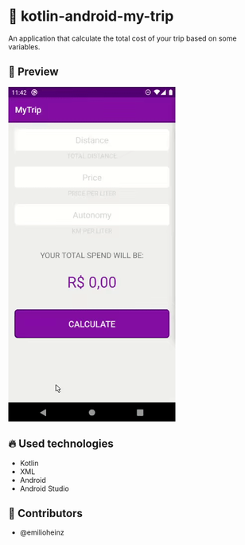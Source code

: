 # :blue_car: kotlin-android-my-trip
An application that calculate the total cost of your trip based on some variables.

## :iphone: Preview
![App preview gif](my-trip-gif-preview.gif?raw=true)

## :fire: Used technologies
- Kotlin
- XML
- Android
- Android Studio

## :man: Contributors
- @emilioheinz
